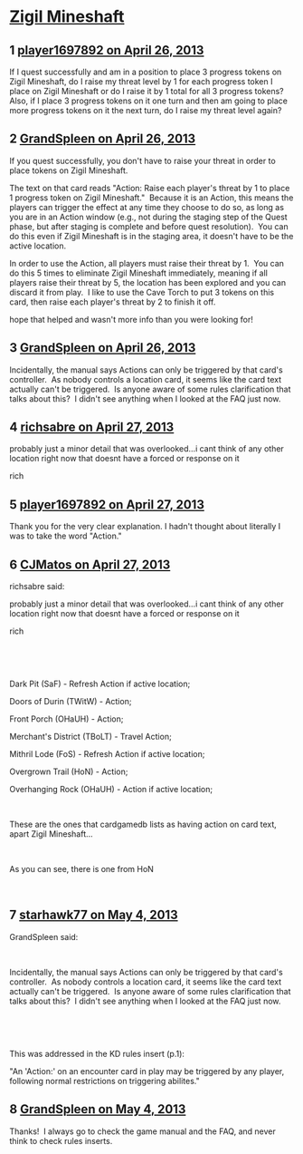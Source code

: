 # [Zigil Mineshaft](https://community.fantasyflightgames.com/topic/82978-zigil-mineshaft/)

## 1 [player1697892 on April 26, 2013](https://community.fantasyflightgames.com/topic/82978-zigil-mineshaft/?do=findComment&comment=789360)

If I quest successfully and am in a position to place 3 progress tokens on Zigil Mineshaft, do I raise my threat level by 1 for each progress token I place on Zigil Mineshaft or do I raise it by 1 total for all 3 progress tokens? Also, if I place 3 progress tokens on it one turn and then am going to place more progress tokens on it the next turn, do I raise my threat level again?

## 2 [GrandSpleen on April 26, 2013](https://community.fantasyflightgames.com/topic/82978-zigil-mineshaft/?do=findComment&comment=789368)

If you quest successfully, you don't have to raise your threat in order to place tokens on Zigil Mineshaft.

The text on that card reads "Action: Raise each player's threat by 1 to place 1 progress token on Zigil Mineshaft."  Because it is an Action, this means the players can trigger the effect at any time they choose to do so, as long as you are in an Action window (e.g., not during the staging step of the Quest phase, but after staging is complete and before quest resolution).  You can do this even if Zigil Mineshaft is in the staging area, it doesn't have to be the active location.

In order to use the Action, all players must raise their threat by 1.  You can do this 5 times to eliminate Zigil Mineshaft immediately, meaning if all players raise their threat by 5, the location has been explored and you can discard it from play.  I like to use the Cave Torch to put 3 tokens on this card, then raise each player's threat by 2 to finish it off.

hope that helped and wasn't more info than you were looking for!

## 3 [GrandSpleen on April 26, 2013](https://community.fantasyflightgames.com/topic/82978-zigil-mineshaft/?do=findComment&comment=789369)

Incidentally, the manual says Actions can only be triggered by that card's controller.  As nobody controls a location card, it seems like the card text actually can't be triggered.  Is anyone aware of some rules clarification that talks about this?  I didn't see anything when I looked at the FAQ just now.

## 4 [richsabre on April 27, 2013](https://community.fantasyflightgames.com/topic/82978-zigil-mineshaft/?do=findComment&comment=789428)

probably just a minor detail that was overlooked…i cant think of any other location right now that doesnt have a forced or response on it

rich

## 5 [player1697892 on April 27, 2013](https://community.fantasyflightgames.com/topic/82978-zigil-mineshaft/?do=findComment&comment=789438)

Thank you for the very clear explanation. I hadn't thought about literally I was to take the word "Action."

## 6 [CJMatos on April 27, 2013](https://community.fantasyflightgames.com/topic/82978-zigil-mineshaft/?do=findComment&comment=789635)

richsabre said:

probably just a minor detail that was overlooked…i cant think of any other location right now that doesnt have a forced or response on it

rich



 

 

Dark Pit (SaF) - Refresh Action if active location;

Doors of Durin (TWitW) - Action;

Front Porch (OHaUH) - Action;

Merchant's District (TBoLT) - Travel Action;

Mithril Lode (FoS) - Refresh Action if active location;

Overgrown Trail (HoN) - Action;

Overhanging Rock (OHaUH) - Action if active location;

 

These are the ones that cardgamedb lists as having action on card text, apart Zigil Mineshaft…

 

As you can see, there is one from HoN

 

## 7 [starhawk77 on May 4, 2013](https://community.fantasyflightgames.com/topic/82978-zigil-mineshaft/?do=findComment&comment=791946)

GrandSpleen said:

 

Incidentally, the manual says Actions can only be triggered by that card's controller.  As nobody controls a location card, it seems like the card text actually can't be triggered.  Is anyone aware of some rules clarification that talks about this?  I didn't see anything when I looked at the FAQ just now.

 

 

This was addressed in the KD rules insert (p.1):

"An 'Action:' on an encounter card in play may be triggered by any player, following normal restrictions on triggering abilites."

## 8 [GrandSpleen on May 4, 2013](https://community.fantasyflightgames.com/topic/82978-zigil-mineshaft/?do=findComment&comment=792046)

Thanks!  I always go to check the game manual and the FAQ, and never think to check rules inserts.

